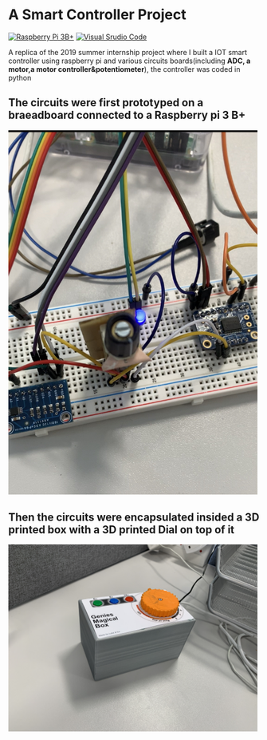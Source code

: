# A Smart Controller Project

[![Raspberry Pi 3B+](https://img.shields.io/badge/Raspberry_Pi-3B+-ad2947?&logo=RaspberryPi)](https://www.openmp.org/specifications/)
[![Visual Srudio Code](https://img.shields.io/badge/Visual_Srudio_Code-1.41-blue?&logo=VisualSrudioCode)](https://www.openmp.org/specifications/)

A replica of the 2019 summer internship project where I built a IOT smart controller using raspberry pi and various circuits boards(including **ADC, a motor,a motor controller&potentiometer**), the controller was coded in python

## The circuits were first prototyped on a braeadboard connected to a Raspberry pi 3 B+
<img src="https://github.com/Luke0423/smart_controller_sphere/blob/master/Design%26Implementation/Implementation/IMG_1562.jpg" width = 500/>

## Then the circuits were encapsulated insided a 3D printed box with a 3D printed Dial on top of it
<img src="https://github.com/Luke0423/smart_controller_sphere/blob/master/Design%26Implementation/Implementation/IMG_1560.JPG" width = 500/>

